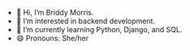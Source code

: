 - 👋 Hi, I’m Briddy Morris.
- 👀 I’m interested in backend development.
- 🌱 I’m currently learning Python, Django, and SQL.
- 😄 Pronouns: She/her

<!---
Be-MM/Be-MM is a ✨ special ✨ repository because its `README.md` (this file) appears on your GitHub profile.
You can click the Preview link to take a look at your changes.
--->
